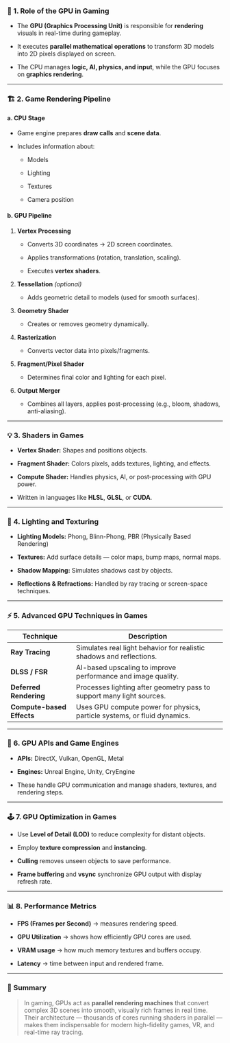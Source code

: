 ### 🧠 1. Role of the GPU in Gaming

- The **GPU (Graphics Processing Unit)** is responsible for **rendering** visuals in real-time during gameplay.
    
- It executes **parallel mathematical operations** to transform 3D models into 2D pixels displayed on screen.
    
- The CPU manages **logic, AI, physics, and input**, while the GPU focuses on **graphics rendering**.
    

---

### 🏗️ 2. Game Rendering Pipeline

#### **a. CPU Stage**

- Game engine prepares **draw calls** and **scene data**.
    
- Includes information about:
    
    - Models
        
    - Lighting
        
    - Textures
        
    - Camera position
        

#### **b. GPU Pipeline**

1. **Vertex Processing**
    
    - Converts 3D coordinates → 2D screen coordinates.
        
    - Applies transformations (rotation, translation, scaling).
        
    - Executes **vertex shaders**.
        
2. **Tessellation** _(optional)_
    
    - Adds geometric detail to models (used for smooth surfaces).
        
3. **Geometry Shader**
    
    - Creates or removes geometry dynamically.
        
4. **Rasterization**
    
    - Converts vector data into pixels/fragments.
        
5. **Fragment/Pixel Shader**
    
    - Determines final color and lighting for each pixel.
        
6. **Output Merger**
    
    - Combines all layers, applies post-processing (e.g., bloom, shadows, anti-aliasing).
        

---

### 💡 3. Shaders in Games

- **Vertex Shader:** Shapes and positions objects.
    
- **Fragment Shader:** Colors pixels, adds textures, lighting, and effects.
    
- **Compute Shader:** Handles physics, AI, or post-processing with GPU power.
    
- Written in languages like **HLSL**, **GLSL**, or **CUDA**.
    

---

### 🎨 4. Lighting and Texturing

- **Lighting Models:** Phong, Blinn-Phong, PBR (Physically Based Rendering)
    
- **Textures:** Add surface details — color maps, bump maps, normal maps.
    
- **Shadow Mapping:** Simulates shadows cast by objects.
    
- **Reflections & Refractions:** Handled by ray tracing or screen-space techniques.
    

---

### ⚡ 5. Advanced GPU Techniques in Games

|Technique|Description|
|---|---|
|**Ray Tracing**|Simulates real light behavior for realistic shadows and reflections.|
|**DLSS / FSR**|AI-based upscaling to improve performance and image quality.|
|**Deferred Rendering**|Processes lighting after geometry pass to support many light sources.|
|**Compute-based Effects**|Uses GPU compute power for physics, particle systems, or fluid dynamics.|

---

### 🧩 6. GPU APIs and Game Engines

- **APIs:** DirectX, Vulkan, OpenGL, Metal
    
- **Engines:** Unreal Engine, Unity, CryEngine
    
- These handle GPU communication and manage shaders, textures, and rendering steps.
    

---

### 🕹️ 7. GPU Optimization in Games

- Use **Level of Detail (LOD)** to reduce complexity for distant objects.
    
- Employ **texture compression** and **instancing**.
    
- **Culling** removes unseen objects to save performance.
    
- **Frame buffering** and **vsync** synchronize GPU output with display refresh rate.
    

---

### 📊 8. Performance Metrics

- **FPS (Frames per Second)** → measures rendering speed.
    
- **GPU Utilization** → shows how efficiently GPU cores are used.
    
- **VRAM usage** → how much memory textures and buffers occupy.
    
- **Latency** → time between input and rendered frame.
    

---

### 🚀 Summary

> In gaming, GPUs act as **parallel rendering machines** that convert complex 3D scenes into smooth, visually rich frames in real time.  
> Their architecture — thousands of cores running shaders in parallel — makes them indispensable for modern high-fidelity games, VR, and real-time ray tracing.
